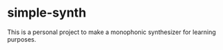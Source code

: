 # simple-synth

This is a personal project to make a monophonic synthesizer for learning purposes.

